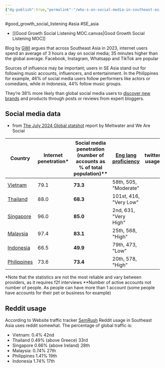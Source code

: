 ```yaml
---
{"dg-publish":true,"permalink":"/who-s-on-social-media-in-southeast-asia/","tags":["#good_growth_social_listening","#asia","#SE_asia"],"created":"2025-10-23T17:42:43.130+01:00","updated":"2025-10-23T18:06:08.660+01:00"}
---
```


#good_growth_social_listening #asia #SE_asia 

- [[Good Growth Social Listening MOC.canvas\|Good Growth Social Listening MOC]]

Blog by [GWI](https://blog.gwi.com/trends/social-media-south-east-asia/) argues that across Southeast Asia in 2023, internet users spend an average of 3 hours a day on social media; 35 minutes higher than the global average. Facebook, Instagram, Whatsapp and TikTok are popular

Sources of influence may be important; users in SE Asia stand out for following music accounts, influencers, and entertainment. In the Philippines for example, 46% of social media users follow performers like actors or comedians, while in Indonesia, 44% follow music groups.

They’re 38% more likely than global social media users to [discover new brands](https://blog.gwi.com/marketing/brand-discovery/) and products through posts or reviews from expert bloggers.

## Social media data
- from [The July 2024 Global statshot](https://datareportal.com/reports/digital-2024-july-global-statshot) report by Meltwater and We Are Social

| Country                                                                  | Internet penetration* | Social media penetration<br>(number of accounts as % of total population)** | [Eng lang proficiency](https://en.wikipedia.org/wiki/EF_English_Proficiency_Index) | twitter usage | Reddit usage |
| ------------------------------------------------------------------------ | --------------------- | --------------------------------------------------------------------------- | ---------------------------------------------------------------------------------- | ------------- | ------------ |
| [Vietnam](https://datareportal.com/reports/digital-2024-vietnam)         | 79.1                  | **73.3**                                                                    | 58th, 505, "Moderate"                                                              |               |              |
| [Thailand](https://datareportal.com/reports/digital-2024-thailand)       | 88.0                  | **68.3**                                                                    | 101st, 416, "Very Low"                                                             |               |              |
| [Singapore](https://datareportal.com/reports/digital-2024-singapore)     | 96.0                  | **85.0**                                                                    | 2nd, 631, "Very High"                                                              |               |              |
| [Malaysia](https://datareportal.com/reports/digital-2024-malaysia)       | 97.4                  | **83.1**                                                                    | 25th, 568, "High"                                                                  |               |              |
| [Indonesia](https://datareportal.com/reports/digital-2024-indonesia)     | 66.5                  | **49.9**                                                                    | 79th, 473, "Low"                                                                   |               |              |
| [Philippines](https://datareportal.com/reports/digital-2024-philippines) | 73.6                  | **73.4**                                                                    | 20th, 578, "High"                                                                  |               |              |
\*Note that the statistics are not the most reliable and vary between providers, as it requires f2f interviews
\*\*Number of active accounts not number of people. As people can have more than 1 account (some people have accounts for their pet or business for example) 
## Reddit usage
According to Website traffic tracker [SemRush](https://www.semrush.com/website/reddit.com/overview/) Reddit usage in Southeast Asia uses reddit somewhat. The percentage of global traffic is:
- Vietnam: 0.4% 42nd
- Thailand 0.49% (above Greece) 33rd
- Singapore 0.66% (above Ireland) 28th
- Malaysia: 0.74% 27th
- Philippines 1.41% 19th
- Indonesia 1.74% 17th
